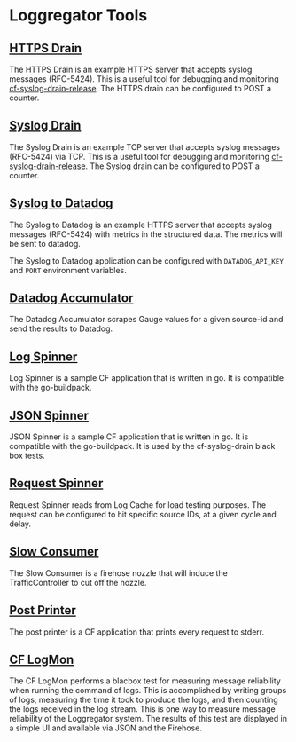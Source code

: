 # Loggregator Tools

## [HTTPS Drain](https://github.com/cloudfoundry-incubator/loggregator-tools/tree/master/https_drain)

The HTTPS Drain is an example HTTPS server that accepts syslog messages
(RFC-5424). This is a useful tool for debugging and monitoring
[cf-syslog-drain-release](https://github.com/cloudfoundry/cf-syslog-drain-release).
The HTTPS drain can be configured to POST a counter.

## [Syslog Drain](https://github.com/cloudfoundry-incubator/loggregator-tools/tree/master/syslog_drain)

The Syslog Drain is an example TCP server that accepts syslog messages
(RFC-5424) via TCP. This is a useful tool for debugging and monitoring
[cf-syslog-drain-release](https://github.com/cloudfoundry/cf-syslog-drain-release).
The Syslog drain can be configured to POST a counter.

## [Syslog to Datadog](https://github.com/cloudfoundry-incubator/loggregator-tools/tree/master/syslog_to_datadog)

The Syslog to Datadog is an example HTTPS server that accepts syslog messages
(RFC-5424) with metrics in the structured data. The metrics will be sent to
datadog.

The Syslog to Datadog application can be configured with `DATADOG_API_KEY` and
`PORT` environment variables.

## [Datadog Accumulator](https://github.com/cloudfoundry-incubator/loggregator-tools/tree/master/experimental/data-dog-accumulator)

The Datadog Accumulator scrapes Gauge values for a given source-id and send
the results to Datadog.

## [Log Spinner](https://github.com/cloudfoundry-incubator/loggregator-tools/tree/master/logspinner)

Log Spinner is a sample CF application that is written in go. It is compatible
with the go-buildpack.

## [JSON Spinner](https://github.com/cloudfoundry-incubator/loggregator-tools/tree/master/jsonspinner)

JSON Spinner is a sample CF application that is written in go. It is compatible
with the go-buildpack. It is used by the cf-syslog-drain black box tests.

## [Request Spinner](https://github.com/cloudfoundry-incubator/loggregator-tools/tree/master/request-spinner)

Request Spinner reads from Log Cache for load testing purposes. The request
can be configured to hit specific source IDs, at a given cycle and delay.

## [Slow Consumer](https://github.com/cloudfoundry-incubator/loggregator-tools/tree/master/slow_consumer)

The Slow Consumer is a firehose nozzle that will induce the TrafficController
to cut off the nozzle.

## [Post Printer](https://github.com/cloudfoundry-incubator/loggregator-tools/tree/master/postprinter)

The post printer is a CF application that prints every request to stderr.

## [CF LogMon](https://github.com/cloudfoundry-incubator/cf-logmon)

The CF LogMon performs a blacbox test for measuring message reliability when
running the command cf logs. This is accomplished by writing groups of logs,
measuring the time it took to produce the logs, and then counting the logs
received in the log stream. This is one way to measure message reliability of
the Loggregator system. The results of this test are displayed in a simple UI
and available via JSON and the Firehose.
